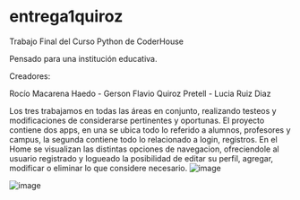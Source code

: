 # entrega1quiroz

Trabajo Final del Curso Python de CoderHouse

Pensado para una institución educativa.

Creadores:

Rocío Macarena Haedo - 
Gerson Flavio Quiroz Pretell - 
Lucia Ruiz Diaz

Los tres trabajamos en todas las áreas en conjunto, realizando testeos y modificaciones de considerarse pertinentes y oportunas.
El proyecto contiene dos apps, en una se ubica todo lo referido a alumnos, profesores y campus, la segunda contiene todo lo relacionado a login, registros.
En el Home se visualizan las distintas opciones de navegacion, ofreciendole al usuario registrado y logueado la posibilidad de editar su perfil, agregar, modificar o eliminar lo que considere necesario.
![image](https://user-images.githubusercontent.com/107005454/188723270-e40eb5ac-6c13-4c29-aee0-6be05d0974c7.png)

![image](https://user-images.githubusercontent.com/107005454/188723403-589927fd-49ec-4084-9bb8-522eb45305fa.png)
